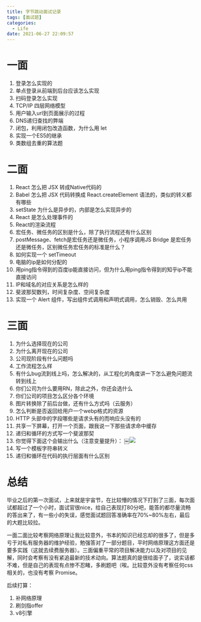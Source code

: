```yaml
---
title: 字节跳动面试记录
tags: [面试题]
categories:
  - Life
date: 2021-06-27 22:09:57
---
```


# 一面
1. 登录怎么实现的
2. 单点登录从前端到后台应该怎么实现
3. 扫码登录怎么实现
4. TCP/IP 四层网络模型
5. 用户输入url到页面展示的过程
6. DNS递归查找的弊端
7. 闭包，利用闭包改造函数，为什么用 let
8. 实现一个ES5的继承
9. 类数组去重的算法题

# 二面
1. React 怎么把 JSX 转成Native代码的
2. Babel 怎么把 JSX 代码转换成 React.createElement 语法的，类似的转义都有哪些
3. setState 为什么是异步的，内部是怎么实现异步的
4. React 是怎么处理事件的
5. React的渲染流程
6. 宏任务、微任务的区别是什么，除了执行流程还有什么区别
7. postMessage、fetch是宏任务还是微任务，小程序调用JS Bridge 是宏任务还是微任务，区别微任务宏任务的标准是什么？
8. 如何实现一个 setTimeout
9. 电脑的ip是如何分配的
10. 用ping指令得到的百度ip能直接访问，但为什么用ping指令得到的知乎ip不能直接访问
11. IP和域名的对应关系是怎么样的
12. 斐波那契数列，时间复杂度、空间复杂度
13. 实现一个 Alert 组件，写出组件式调用和声明式调用，怎么销毁、怎么共用

# 三面
1. 为什么选择现在的公司
2. 为什么离开现在的公司
3. 公司现阶段有什么问题吗
4. 工作流程怎么样
5. 有什么bug流到线上吗，怎么解决的，从工程化的角度讲一下怎么避免问题流转到线上
6. 你们公司为什么要用RN，除此之外，你还会选什么
7. 你们公司的项目怎么区分各个环境
8. 图片转换除了前后台做，还有什么方式吗（云服务）
9. 怎么判断是否返回给用户一个webp格式的资源
10. HTTP 头部中的字段哪些是请求头有的而响应头没有的
11. 共享一下屏幕，打开一个页面，跟我说一下那些请求命中缓存
12. 递归和循环的方式写一个斐波那契
13. 你觉得下面这个会输出什么（注意变量提升）：
￼![](https://i.loli.net/2021/06/27/9xvgsfVStUoO6AR.png)
14. 写一个模板字符串转义
15. 递归和循环在代码的执行层面有什么区别

# 总结

毕业之后的第一次面试，上来就是宇宙节，在比较懵的情况下打到了三面，每次面试都超过了一个小时，面试官很nice，给自己表现打80分吧，能答的都尽量流畅的答出来了，有一些小的失误，感觉面试题回答准确率在70%~80%左右，最后的大题比较拉。

一面二面比较考察网络原理让我比较意外，书本的知识已经忘却的很多了，但是多亏于对私有服务器的维护经验，勉强答对了一部分题目，平时网络原理这方面还是要多实践（这就去续费服务器）。三面偏重平常的项目解决能力以及对项目的见解，同时会考察有没有紧追最新的技术动向。算法题真的是很给面子了，说实话都不难，但是自己的表现有点惨不忍睹，多刷题吧（唉。比较意外没有考察任何css相关的，也没有考察 Promise。

后续打算：

1. 补网络原理
2. 刷剑指offer
3. v8引擎